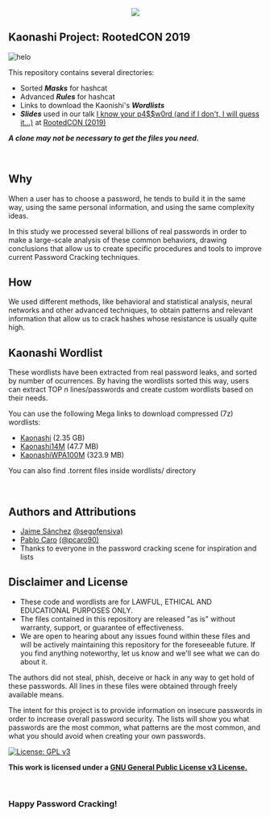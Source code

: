 <p align="center">
<img src="https://github.com/kaonashi-passwords/Kaonashi/raw/master/logo_kaonashi.png">
</p>

## Kaonashi Project: RootedCON 2019
![helo](https://img.shields.io/badge/current%20version-20190803-blue.svg)

This repository contains several directories: <br>

 * Sorted ***Masks*** for hashcat
 * Advanced ***Rules*** for hashcat
 * Links to download the Kaonishi's ***Wordlists***
 * ***Slides*** used in our talk [I know your p4$$w0rd (and if I don't, I will guess it...)](https://www.slideshare.net/segofensiva/i-know-your-p4w0rd-and-if-i-dont-i-will-guess-it-139829304) at [RootedCON (2019)](https://rootedcon.com/) 

__*A clone may not be necessary to get the files you need*.__ <br>

<br>

## Why
When a user has to choose a password, he tends to build it in the same way, using the same personal information, and using the same complexity ideas.

In this study we processed several billions of real passwords in order to make a large-scale analysis of these common behaviors, drawing conclusions that allow us to create specific procedures and tools to improve current Password Cracking techniques.

## How
We used different methods, like behavioral and statistical analysis, neural networks and other advanced techniques, to obtain patterns and relevant information that allow us to crack hashes whose resistance is usually quite high.

## Kaonashi Wordlist
These wordlists have been extracted from real password leaks, and sorted by number of ocurrences. By having the wordlists sorted this way, users can extract TOP _n_ lines/passwords and create custom wordlists based on their needs.

You can use the following Mega links to download compressed (7z) wordlists: 

* [Kaonashi](https://mega.nz/#!nWJXzYzS!P1G8HDiMxq5wFaxeWGWx334Wp9wByj5kMEGLZkVX694) (2.35 GB)
* [Kaonashi14M](https://mega.nz/#!7fIlxQaC!BlrWduRgBwWH_Za9SoEJnnq7ySrV4E_NzfTtn_OI418) (47.7 MB)
* [KaonashiWPA100M](https://mega.nz/#!jeRRgQgZ!xcRcLpm0ftuu7z7JN32LHMECqk9vmpVNH2JFVxSICfU) (323.9 MB)

You can also find .torrent files inside wordlists/ directory

<br>

## Authors and Attributions
 * [Jaime Sánchez](https://www.seguridadofensiva.com) [@segofensiva)](https://twitter.com/segofensiva)
 * [Pablo Caro](https://pcaro.es) [(@pcaro90)](https://twitter.com/pcaro90)
 * Thanks to everyone in the password cracking scene for inspiration and lists

## Disclaimer and License
 + These code and wordlists are for LAWFUL, ETHICAL AND EDUCATIONAL PURPOSES ONLY.
 + The files contained in this repository are released "as is" without warranty, support, or guarantee of effectiveness.
 + We are open to hearing about any issues found within these files and will be actively maintaining this repository for the foreseeable future. If you find anything noteworthy, let us know and we'll see what we can do about it.

The authors did not steal, phish, deceive or hack in any way to get hold of these passwords.
All lines in these files were obtained through freely available means.

The intent for this project is to provide information on insecure passwords in order to increase overall password security. The lists will show you what passwords are the most common, what patterns are the most common, and what you should avoid when creating your own passwords.


[![License: GPL v3](https://img.shields.io/badge/License-GPLv3-blue.svg)](https://www.gnu.org/licenses/gpl-3.0)


 __This work is licensed under a [GNU General Public License v3 License.](https://www.gnu.org/licenses/gpl-3.0.en.html)__

<br>

### Happy Password Cracking!
